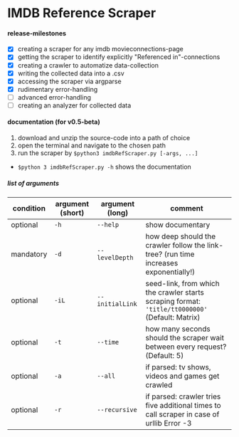 # IMDB Reference Scraper

#### release-milestones
- [x] creating a scraper for any imdb movieconnections-page
- [x] getting the scraper to identify explicitly "Referenced in"-connections
- [x] creating a crawler to automatize data-collection
- [x] writing the collected data into a .csv
- [x] accessing the scraper via argparse
- [x] rudimentary error-handling
- [ ] advanced error-handling
- [ ] creating an analyzer for collected data

#### documentation (for v0.5-beta)
1. download and unzip the source-code into a path of choice
2. open the terminal and navigate to the chosen path
3. run the scraper by `$python3 imdbRefScraper.py [-args, ...]`
  * `$python 3 imdbRefScraper.py -h` shows the documentation

##### list of arguments

condition | argument (short) | argument (long) | comment
--------- | ---------------- | --------------- | -------
optional | `-h`| `--help` | show documentary
mandatory | `-d`| `--levelDepth`| how deep should the crawler follow the link-tree? (run time increases exponentially!)
optional | `-iL` | `--initialLink`| seed-link, from which the crawler starts scraping format: `'title/tt0000000'` (Default: Matrix)
optional | `-t` | `--time` | how many seconds should the scraper wait between every request? (Default: 5)
optional | `-a` | `--all` | if parsed: tv shows, videos and games get crawled
optional | `-r`| `--recursive`| if parsed: crawler tries five additional times to call scraper in case of urllib Error -3
